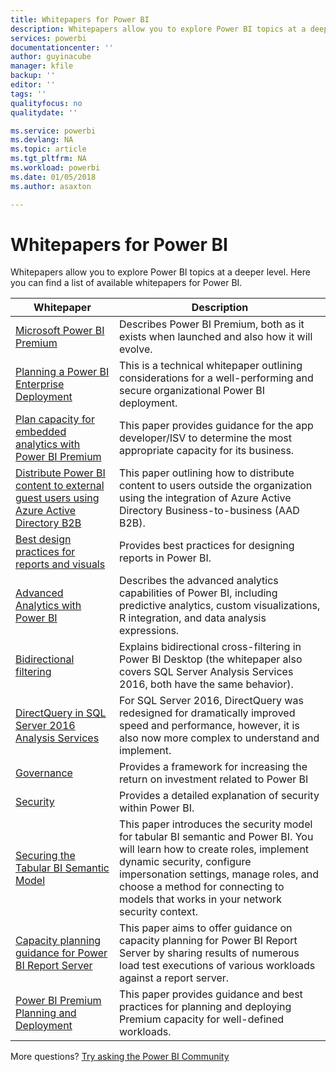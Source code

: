 ```yaml
---
title: Whitepapers for Power BI
description: Whitepapers allow you to explore Power BI topics at a deeper level.
services: powerbi
documentationcenter: ''
author: guyinacube
manager: kfile
backup: ''
editor: ''
tags: ''
qualityfocus: no
qualitydate: ''

ms.service: powerbi
ms.devlang: NA
ms.topic: article
ms.tgt_pltfrm: NA
ms.workload: powerbi
ms.date: 01/05/2018
ms.author: asaxton

---
```

# Whitepapers for Power BI

Whitepapers allow you to explore Power BI topics at a deeper level. Here you can find a list of available whitepapers for Power BI.

| Whitepaper | Description |
| --- | --- |
| [Microsoft Power BI Premium](https://aka.ms/pbipremiumwhitepaper) |Describes Power BI Premium, both as it exists when launched and also how it will evolve. |
| [Planning a Power BI Enterprise Deployment](https://aka.ms/pbienterprisedeploy) |This is a technical whitepaper outlining considerations for a well-performing and secure organizational Power BI deployment. |
| [Plan capacity for embedded analytics with Power BI Premium](https://aka.ms/pbiewhitepaper) |This paper provides guidance for the app developer/ISV to determine the most appropriate capacity for its business. |
|[Distribute Power BI content to external guest users using Azure Active Directory B2B](https://aka.ms/powerbi-b2b-whitepaper)|This paper outlining how to distribute content to users outside the organization using the integration of Azure Active Directory Business-to-business (AAD B2B).|
| [Best design practices for reports and visuals](power-bi-visualization-best-practices.md) |Provides best practices for designing reports in Power BI. |
| [Advanced Analytics with Power BI](https://info.microsoft.com/advanced-analytics-with-power-bi.html?Is=Website) |Describes the advanced analytics capabilities of Power BI, including predictive analytics, custom visualizations, R integration, and data analysis expressions. |
| [Bidirectional filtering](desktop-bidirectional-filtering.md) |Explains bidirectional cross-filtering in Power BI Desktop (the whitepaper also covers SQL Server Analysis Services 2016, both have the same behavior). |
| [DirectQuery in SQL Server 2016 Analysis Services](https://blogs.msdn.microsoft.com/analysisservices/2017/04/06/directquery-in-sql-server-2016-analysis-services-whitepaper/) |For SQL Server 2016, DirectQuery was redesigned for dramatically improved speed and performance, however, it is also now more complex to understand and implement. |
| [Governance](service-admin-governance.md) |Provides a framework for increasing the return on investment related to Power BI |
| [Security](service-admin-power-bi-security.md) |Provides a detailed explanation of security within Power BI. |
| [Securing the Tabular BI Semantic Model](http://download.microsoft.com/download/D/2/0/D20E1C5F-72EA-4505-9F26-FEF9550EFD44/Securing%20the%20Tabular%20BI%20Semantic%20Model.docx) |This paper introduces the security model for tabular BI semantic and Power BI. You will learn how to create roles, implement dynamic security, configure impersonation settings, manage roles, and choose a method for connecting to models that works in your network security context. |
| [Capacity planning guidance for Power BI Report Server](report-server/capacity-planning.md) |This paper aims to offer guidance on capacity planning for Power BI Report Server by sharing results of numerous load test executions of various workloads against a report server. |
| [Power BI Premium Planning and Deployment](https://aka.ms/Premium-Capacity-Planning-Deployment)| This paper provides guidance and best practices for planning and deploying Premium capacity for well-defined workloads. |

More questions? [Try asking the Power BI Community](http://community.powerbi.com/)
